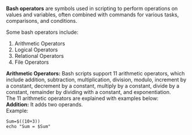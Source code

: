 **Bash operators** are symbols used in scripting to perform operations on values and variables, often combined with commands for various tasks, comparisons, and conditions.

Some bash operators include:
1. Arithmetic Operators
2. Logical Operators
3. Relational Operators
4. File Operators

**Arithmetic Operators:**
   Bash scripts support 11 arithmetic operators, which include addition, subtraction, multiplication, division, modulo, increment by a constant, decrement by a constant, multiply by a constant, divide by a constant, remainder by dividing with a constant, and exponentiation. <br>
   The 11 arithmetic operators are explained with examples below: <br>
   **Addition:** It adds two operands. <br>
   Example:
   ```
   Sum=$((10+3))  
   echo "Sum = $Sum"
   ```
